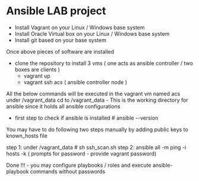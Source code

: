 # Ansible LAB project 

- Install Vagrant on your Linux / Windows base system
- Install Oracle Virtual box on your Linux / Windows base system
- Install git based on your base system

Once above pieces of software are installed 

- clone the repository to install 3 vms ( one acts as ansible controller / two boxes are clients )
  -  vagrant up 
  -  vagrant ssh acs ( ansible controller node ) 

 All the below commands will be executed in the vagrant vm named acs under /vagrant_data 
 cd to /vagrant_data - This is the working directory for ansible since it holds all ansible configurations 

  - first step to check if ansible is installed # ansible --version

You may have to do following two steps manually by adding public keys to known_hosts file 

  step 1:  under /vagrant_data # sh ssh_scan.sh
  step 2:  ansible all -m ping -i hosts -k ( prompts for password - provide vagrant password)

Done !!! - you may configure playbooks / roles and execute ansible-playbook commands without passwords

   







